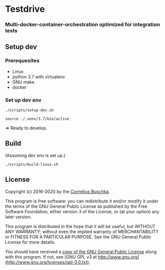 # Testdrive

### Multi-docker-container-orchestration optimized for integration tests

## Setup dev

### Prerequesites
* Linux
* python 3.7 with virtualenv
* GNU make
* docker

### Set up dev env
```
./scripts/setup-dev.sh
```

```
source ./.venv/3.7/bin/active
```

=> Ready to develop.

## Build

(Assuming dev env is set up.)

```
./scripts/build-linux.sh
```

## License
Copyright (c) 2016-2020 by the [Cornelius Buschka](https://github.com/cbuschka).

This program is free software: you can redistribute it and/or modify
it under the terms of the GNU General Public License as published by
the Free Software Foundation, either version 3 of the License, or
(at your option) any later version.

This program is distributed in the hope that it will be useful,
but WITHOUT ANY WARRANTY; without even the implied warranty of
MERCHANTABILITY or FITNESS FOR A PARTICULAR PURPOSE.  See the
GNU General Public License for more details.

You should have received a [copy of the GNU General Public License](./license.txt)
along with this program.  If not, see [GNU GPL v3 at http://www.gnu.org](http://www.gnu.org/licenses/gpl-3.0.txt).
